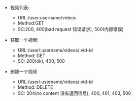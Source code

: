 - 视频列表:
    - URL:/user:username/videos
    - Method:GET
    - SC:200, 400(bad request 错误请求), 500(内部错误)

- 获取一个视频: 
    - URL:/user/:username/videos/:vid-id
    - Method: GET
    - SC: 200(ok), 400, 500

- 删除一个视频
    - URL:/user/:username/videos/:vid-id
    - Method: DELETE
    - SC: 204(no content 没有返回信息), 400, 401, 403, 500